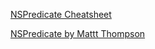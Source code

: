 [NSPredicate Cheatsheet](https://academy.realm.io/posts/nspredicate-cheatsheet/)

[NSPredicate by Mattt Thompson](http://nshipster.com/nspredicate/)
